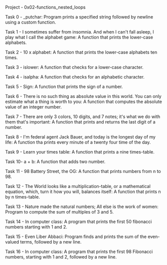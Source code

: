 Project - 0x02-functions_nested_loops

Task 0 - _putchar: Program prints a specified string followed by newline using a custom function.

Task 1 - I sometimes suffer from insomnia. And when I can't fall asleep, I play what I call the alphabet game: A function that prints the lower-case alphabets.

Task 2 - 10 x alphabet: A function that prints the lower-case alphabets ten times.

Task 3 - islower: A function that checks for a lower-case character.

Task 4 - isalpha: A function that checks for an alphabetic character.

Task 5 - Sign: A function that prints the sign of a number.

Task 6 - There is no such thing as absolute value in this world. You can only estimate what a thing is worth to you: A function that computes the absolute value of an integer number.

Task 7 - There are only 3 colors, 10 digits, and 7 notes; it's what we do with them that's important: A function that prints and returns the last digit of a number.

Task 8 - I'm federal agent Jack Bauer, and today is the longest day of my life: A function tha prints every minute of a twenty four time of  the day.

Task 9 - Learn your times table: A function that prints a nine times-table.

Task 10- a + b: A function that adds two number.

Task 11 - 98 Battery Street, the OG: A function that prints numbers from n to 98.

Task 12 - The World looks like a multiplication-table, or a mathematical equation, which, turn it how you will, balances itself: A function that prints n by n times-table.

Task 13 - Nature made the natural numbers; All else is the work of women: Program to compute the sum of multiples of 3 and 5.

Task 14 - In computer class: A program that prints the first 50 fibonacci numbers starting with 1 and 2.

Task 15 - Even Liber Abbaci: Program finds and prints the sum of the even-valued terms, followed by a new line.

Task 16 - In computer class: A program that prints  the first 98 Fibonacci numbers, starting with 1 and 2, followed by a new line.
